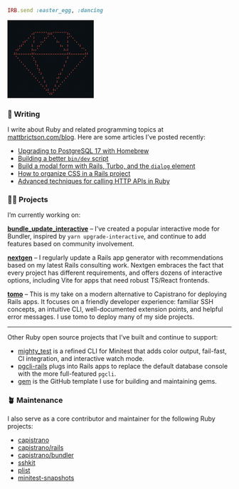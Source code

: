 ```ruby
IRB.send :easter_egg, :dancing
```

<img src="./ruby.gif" width="194" height="175" alt="Spinning Ruby logo">

### 💬 Writing

I write about Ruby and related programming topics at [mattbrictson.com/blog](https://mattbrictson.com/blog). Here are some articles I’ve posted recently:

- [Upgrading to PostgreSQL 17 with Homebrew](https://mattbrictson.com/blog/postgres-17-homebrew)
- [Building a better `bin/dev` script](https://mattbrictson.com/blog/better-bin-dev-script)
- [Build a modal form with Rails, Turbo, and the `dialog` element](https://mattbrictson.com/blog/turbo-modal)
- [How to organize CSS in a Rails project](https://mattbrictson.com/blog/organizing-css-in-rails)
- [Advanced techniques for calling HTTP APIs in Ruby](https://mattbrictson.com/blog/advanced-http-techniques-in-ruby)

### 🧑‍💻 Projects

I’m currently working on:


**[bundle_update_interactive](https://github.com/mattbrictson/bundle_update_interactive)** – I’ve created a popular interactive mode for Bundler, inspired by `yarn upgrade-interactive`, and continue to add features based on community involvement.

**[nextgen](https://github.com/mattbrictson/nextgen)** – I regularly update a Rails app generator with recommendations based on my latest Rails consulting work. Nextgen embraces the fact that every project has different requirements, and offers dozens of interactive options, including Vite for apps that need robust TS/React frontends.

**[tomo](https://github.com/mattbrictson/tomo)** – This is my take on a modern alternative to Capistrano for deploying Rails apps. It focuses on a friendly developer experience: familiar SSH concepts, an intuitive CLI, well-documented extension points, and helpful error messages. I use tomo to deploy many of my side projects.

---

Other Ruby open source projects that I’ve built and continue to support:

- [mighty_test](https://github.com/mattbrictson/mighty_test) is a refined CLI for Minitest that adds color output, fail-fast, CI integration, and interactive watch mode.
- [pgcli-rails](https://github.com/mattbrictson/pgcli-rails) plugs into Rails apps to replace the default database console with the more full-featured `pgcli`.
- [gem](https://github.com/mattbrictson/gem) is the GitHub template I use for building and maintaining gems.

### 🪴 Maintenance

I also serve as a core contributor and maintainer for the following Ruby projects:

- [capistrano](https://github.com/capistrano/capistrano)
- [capistrano/rails](https://github.com/capistrano/rails)
- [capistrano/bundler](https://github.com/capistrano/bundler)
- [sshkit](https://github.com/capistrano/sshkit)
- [plist](https://github.com/patsplat/plist)
- [minitest-snapshots](https://github.com/mattbrictson/minitest-snapshots)
